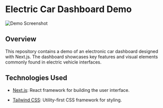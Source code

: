 # Electric Car Dashboard Demo

![Demo Screenshot](./public/images/Screenshot.png)

## Overview

This repository contains a demo of an electronic car dashboard designed with Next.js. The dashboard showcases key features and visual elements commonly found in electric vehicle interfaces.

## Technologies Used

- [Next.js](https://nextjs.org/): React framework for building the user interface.

- [Tailwind CSS](https://tailwindcss.com/): Utility-first CSS framework for styling.
